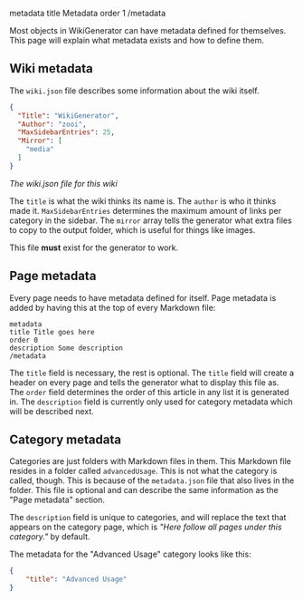 metadata
title Metadata
order 1
/metadata

Most objects in WikiGenerator can have metadata defined for themselves. This page will explain what metadata exists and how to define them.

## Wiki metadata
The `wiki.json` file describes some information about the wiki itself.
```json
{
  "Title": "WikiGenerator",
  "Author": "zooi",
  "MaxSidebarEntries": 25,
  "Mirror": [
    "media"
  ]
}
```
*The wiki.json file for this wiki*

The `title` is what the wiki thinks its name is. The `author` is who it thinks made it. `MaxSidebarEntries` determines the maximum amount of links per category in the sidebar. The `mirror` array tells the generator what extra files to copy to the output folder, which is useful for things like images.

This file **must** exist for the generator to work.

## Page metadata

Every page needs to have metadata defined for itself. Page metadata is added by having this at the top of every Markdown file:
```properties
metadata
title Title goes here
order 0
description Some description
/metadata
```
The `title` field is necessary, the rest is optional. The `title` field will create a header on every page and tells the generator what to display this file as. The `order` field determines the order of this article in any list it is generated in. The `description` field is currently only used for category metadata which will be described next.

## Category metadata

Categories are just folders with Markdown files in them. This Markdown file resides in a folder called `advancedUsage`. This is not what the category is called, though. This is because of the `metadata.json` file that also lives in the folder. This file is optional and can describe the same information as the "Page metadata" section. 

The `description` field is unique to categories, and will replace the text that appears on the category page, which is *"Here follow all pages under this category."* by default.

The metadata for the "Advanced Usage" category looks like this:
```json
{
    "title": "Advanced Usage"
}
```